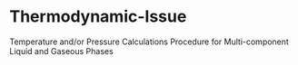 # Thermodynamic-Issue
Temperature and/or Pressure Calculations Procedure for Multi-component Liquid and Gaseous Phases  
